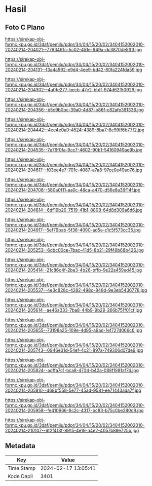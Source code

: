 # Hasil

## Foto C Plano

https://sirekap-obj-formc.kpu.go.id/3daf/pemilu/pdpr/34/04/15/20/02/3404152002010-20240214-204021--7763491c-5c02-451e-949a-dc3870de5ff3.jpg

https://sirekap-obj-formc.kpu.go.id/3daf/pemilu/pdpr/34/04/15/20/02/3404152002010-20240214-204131--f3a4a592-e9d4-4ee9-bd42-60fa224fda59.jpg

https://sirekap-obj-formc.kpu.go.id/3daf/pemilu/pdpr/34/04/15/20/02/3404152002010-20240214-204302--4a0fe277-becb-47e2-bbff-974d62f50929.jpg

https://sirekap-obj-formc.kpu.go.id/3daf/pemilu/pdpr/34/04/15/20/02/3404152002010-20240214-204356--b5c9b0bc-39a0-4d87-b86f-c82afe381336.jpg

https://sirekap-obj-formc.kpu.go.id/3daf/pemilu/pdpr/34/04/15/20/02/3404152002010-20240214-204442--4ee4e0a0-4524-4389-8ba7-8c99ff6b77f2.jpg

https://sirekap-obj-formc.kpu.go.id/3daf/pemilu/pdpr/34/04/15/20/02/3404152002010-20240214-204535--7e76f0fa-9cc7-4602-90b1-54160949ae9b.jpg

https://sirekap-obj-formc.kpu.go.id/3daf/pemilu/pdpr/34/04/15/20/02/3404152002010-20240214-204617--f03ee4e7-701c-4087-a7a8-97ce0e49ad76.jpg

https://sirekap-obj-formc.kpu.go.id/3daf/pemilu/pdpr/34/04/15/20/02/3404152002010-20240214-204708--580a0f11-aa0c-48ca-a470-d56e8a36f14f.jpg

https://sirekap-obj-formc.kpu.go.id/3daf/pemilu/pdpr/34/04/15/20/02/3404152002010-20240214-204814--6df19b20-7519-41b1-8808-64d8d309a6d6.jpg

https://sirekap-obj-formc.kpu.go.id/3daf/pemilu/pdpr/34/04/15/20/02/3404152002010-20240214-204917--5ef79bab-5f36-4090-ad5e-c1c5f573cc35.jpg

https://sirekap-obj-formc.kpu.go.id/3daf/pemilu/pdpr/34/04/15/20/02/3404152002010-20240214-205253--6dbc00ce-7bac-41d5-8b21-29f49b68b426.jpg

https://sirekap-obj-formc.kpu.go.id/3daf/pemilu/pdpr/34/04/15/20/02/3404152002010-20240214-205414--21c86c4f-2ba3-4b26-bffb-9e22a459ed45.jpg

https://sirekap-obj-formc.kpu.go.id/3daf/pemilu/pdpr/34/04/15/20/02/3404152002010-20240214-205537--4e3c828c-4282-498c-848d-9e3eb5436778.jpg

https://sirekap-obj-formc.kpu.go.id/3daf/pemilu/pdpr/34/04/15/20/02/3404152002010-20240214-205614--ae46a333-7ba8-44b9-9b29-266b751f01cf.jpg

https://sirekap-obj-formc.kpu.go.id/3daf/pemilu/pdpr/34/04/15/20/02/3404152002010-20240214-205655--73198a25-109e-4d95-a9ad-1ef727d066c6.jpg

https://sirekap-obj-formc.kpu.go.id/3daf/pemilu/pdpr/34/04/15/20/02/3404152002010-20240214-205743--0946e31d-54ef-4c21-897a-749306d07de9.jpg

https://sirekap-obj-formc.kpu.go.id/3daf/pemilu/pdpr/34/04/15/20/02/3404152002010-20240214-205824--adffa7c1-bca8-4704-b42a-088f1981af74.jpg

https://sirekap-obj-formc.kpu.go.id/3daf/pemilu/pdpr/34/04/15/20/02/3404152002010-20240214-205910--d68bf558-5e77-45ad-9581-ee71443ada7f.jpg

https://sirekap-obj-formc.kpu.go.id/3daf/pemilu/pdpr/34/04/15/20/02/3404152002010-20240214-205958--fe410966-9c2c-4317-bc83-b75c0be280c9.jpg

https://sirekap-obj-formc.kpu.go.id/3daf/pemilu/pdpr/34/04/15/20/02/3404152002010-20240214-210107--6f2f413f-8915-4e19-a4e2-4057b89e725b.jpg


## Metadata

| Key        | Value               |
| ---------- | ------------------- |
| Time Stamp | 2024-02-17 13:05:41 |
| Kode Dapil | 3401                |



